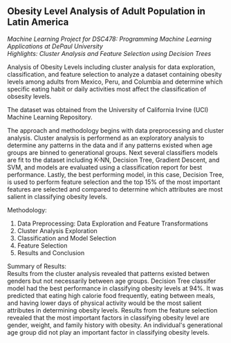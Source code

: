 ## Obesity Level Analysis of Adult Population in Latin America 
<i> Machine Learning Project for DSC478: Programming Machine Learning Applications at DePaul University </i><br>
<i>Highlights: Cluster Analysis and Feature Selection using Decision Trees</i><br>


Analysis of Obesity Levels including cluster analysis for data exploration, classification, and feature selection to analyze a dataset
containing obesity levels among adults from Mexico, Peru, and Columbia and determine which specific eating habit or daily activities most
affect the classification of obsesity levels. 

The dataset was obtained from the University of California Irvine (UCI) Machine Learning Repository. 

The approach and methodology begins with data preprocessing and cluster analysis. Cluster analysis is performend as an exploratory analysis to
determine any patterns in the data and if any patterns existed when age groups are binned to generational groups. Next several classifiers models
are fit to the dataset including K-NN, Decision Tree, Gradient Descent, and SVM, and models are evaluated using a classification report for best
performance. Lastly, the best performing model, in this case, Decision Tree, is used to perform feature selection and the top 15% of the most 
important features are selected and compared to determine which attributes are most salient in classifying obesity levels. 

Methodology:
1. Data Preprocessing: Data Exploration and Feature Transformations 
2. Cluster Analysis Exploration 
3. Classification and Model Selection
4. Feature Selection 
5. Results and Conclusion 

Summary of Results:<br>
Results from the cluster analysis revealed that patterns existed betwen genders but not necessarily between age groups. Decision Tree classifer model had the best performance in classifying obesity levels at 94%. It was predicted that eating high calorie food frequently, eating between meals, and having  lower days of physical activity would be the most salient attributes in determining obesity levels. Results from the feature selection revealed that the most important factors in classifying obesity level are gender, weight, and family history with obesity. An individual's generational age group did not play an important factor in classifying obesity levels. 
